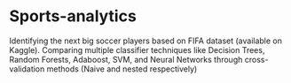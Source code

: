 # Sports-analytics
Identifying the next big soccer players based on FIFA dataset (available on Kaggle). Comparing multiple classifier techniques like Decision Trees, Random Forests, Adaboost, SVM, and Neural Networks through cross-validation methods (Naive and nested respectively)
